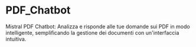 # PDF_Chatbot
Mistral PDF Chatbot: Analizza e risponde alle tue domande sui PDF in modo intelligente, semplificando la gestione dei documenti con un'interfaccia intuitiva.
